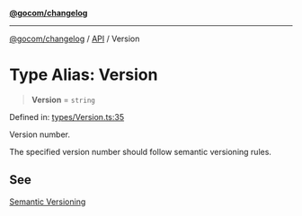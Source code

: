 [**@gocom/changelog**](../README.md)

***

[@gocom/changelog](../README.md) / [API](../Public/API.md) / Version

# Type Alias: Version

> **Version** = `string`

Defined in: [types/Version.ts:35](https://github.com/gocom/changelog/blob/a821a646e6a7d9dede70692258a7056e2e656088/src/types/Version.ts#L35)

Version number.

The specified version number should follow semantic versioning rules.

## See

[Semantic Versioning](https://semver.org/)
